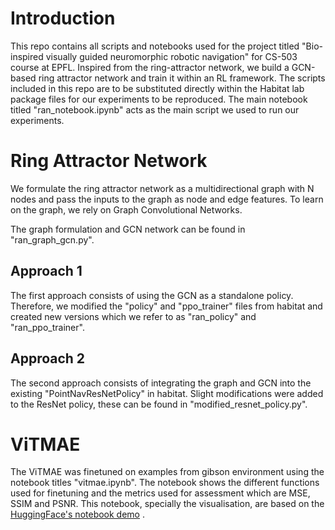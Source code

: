 # Introduction 

This repo contains all scripts and notebooks used for the project titled "Bio-inspired visually guided neuromorphic robotic navigation" for CS-503 course at EPFL. Inspired from the ring-attractor network, we build a GCN-based ring attractor network and train it within an RL framework. The scripts included in this repo are to be substituted directly within the Habitat lab package files for our experiments to be reproduced. The main notebook titled "ran_notebook.ipynb" acts as the main script we used to run our experiments. 

# Ring Attractor Network
We formulate the ring attractor network as a multidirectional graph with N nodes and pass the inputs to the graph as node and edge features. To learn on the graph, we rely on Graph Convolutional Networks.

The graph formulation and GCN network can be found in "ran_graph_gcn.py".

## Approach 1
The first approach consists of using the GCN as a standalone policy. Therefore, we modified the "policy" and "ppo_trainer" files from habitat and created new versions which we refer to as "ran_policy" and "ran_ppo_trainer".

## Approach 2
The second approach consists of integrating the graph and GCN into the existing "PointNavResNetPolicy" in habitat. Slight modifications were added to the ResNet policy, these can be found in "modified_resnet_policy.py".
# ViTMAE
The ViTMAE was finetuned on examples from gibson environment using the notebook titles "vitmae.ipynb". The notebook shows the different functions used for finetuning and the metrics used for assessment which are MSE, SSIM and PSNR. This notebook, specially the visualisation, are based on the [HuggingFace's notebook demo](https://github.com/NielsRogge/Transformers-Tutorials/blob/master/ViTMAE/ViT_MAE_visualization_demo.ipynb) .

